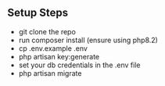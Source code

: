 ## Setup Steps

- git clone the repo
- run composer install  (ensure using php8.2)
- cp .env.example .env
- php artisan key:generate
- set your db credentials in the .env file
- php artisan migrate 
